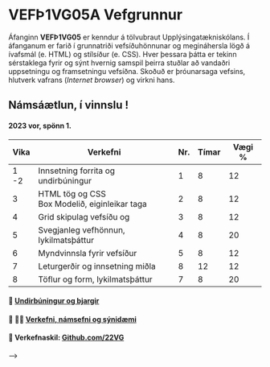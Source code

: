 # VEFÞ1VG05A Vefgrunnur

Áfanginn **VEFÞ1VG05** er kenndur á tölvubraut Upplýsingatækniskólans. Í áfanganum er farið í grunnatriði vefsíðuhönnunar og megináhersla lögð á ívafsmál (e. HTML) og stílsíður (e. CSS). Hver þessara þátta er tekinn sérstaklega fyrir og sýnt hvernig samspil þeirra stuðlar að vandaðri uppsetningu og framsetningu vefsíðna. Skoðuð er þróunarsaga vefsins, hlutverk vafrans (_Internet browser_) og virkni hans.

## Námsáætlun, í vinnslu !

#### 2023 vor, spönn 1. 

| Vika  | Verkefni  | Nr. | Tímar | Vægi % |
|---|---|---|---|---|
| 1 -2  | Innsetning forrita og undirbúningur  | 1  | 8 | 12 |
| 3  | HTML tög og CSS <br>Box Modelið, eiginleikar taga  | 2 | 8  | 12  |
| 4  | Grid skipulag vefsíðu og | 3  | 8 | 12 |
| 5  | Svegjanleg vefhönnun, lykilmatsþáttur | 4  | 8  | 20  |
| 6  | Myndvinnsla fyrir vefsíður | 5  | 8 | 12  |
| 7  | Leturgerðir og innsetning miðla | 8  | 12 | 12  |
| 8  | Töflur og form, lykilmatsþáttur | 7 | 8 | 20  |
<!--
|   | <sub>Námsmatsdagar, (1) 06/09 og (2) 28/09<br>(3) **Skil á lokaverkefni er 13. október**. - Spönn 1 lýkur  18/10 </sub> |  |  | 100%  |-->



#### 👋 [Undirbúningur og bjargir](https://github.com/vefgrunnur/Namsefni/wiki)

#### 🧙 👩‍💻 [Verkefni, námsefni og sýnidæmi](https://github.com/vefgrunnur/namsefni/)

#### 🌈 Verkefnaskil: [Github.com/22VG](https://github.com/22vg)


-->

